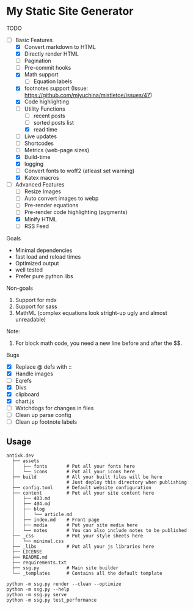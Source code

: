 # My Static Site Generator

TODO
- [ ] Basic Features
  - [x] Convert markdown to HTML
  - [x] Directly render HTML
  - [ ] Pagination
  - [ ] Pre-commit hooks
  - [x] Math support
    - [ ] Equation labels
  - [x] footnotes support (Issue: https://github.com/miyuchina/mistletoe/issues/47)
  - [x] Code highlighting
  - [ ] Utility Functions
    - [ ] recent posts
    - [ ] sorted posts list
    - [x] read time
  - [ ] Live updates
  - [ ] Shortcodes
  - [ ] Metrics (web-page sizes)
  - [x] Build-time
  - [x] logging
  - [ ] Convert fonts to woff2 (atleast set warning)
  - [x] Katex macros
- [ ] Advanced Features
  - [ ] Resize Images
  - [ ] Auto convert images to webp
  - [ ] Pre-render equations
  - [ ] Pre-render code highlighting (pygments)
  - [x] Minify HTML
  - [ ] RSS Feed

Goals
- Minimal dependencies
- fast load and reload times
- Optimized output
- well tested
- Prefer pure python libs
  
Non-goals
1. Support for mdx
2. Support for sass
3. MathML (complex equations look stright-up ugly and almost unreadable)

Note:
1. For block math code, you need a new line before and after the $$.


Bugs
- [x] Replace @ defs with ::
- [x] Handle images
- [ ] Eqrefs
- [x] Divs
- [x] clipboard
- [x] chart.js
- [ ] Watchdogs for changes in files
- [ ] Clean up parse config
- [ ] Clean up footnote labels
 
## Usage

```
antixk.dev
  ├── assets
  │   ├── fonts       # Put all your fonts here
  │   └── icons       # Put all your icons here
  ├── build           # All your built files will be here
  │                   # Just deploy this directory when publishing
  ├── config.toml     # Default website configuration
  ├── content         # Put all your site content here
  │   ├── 403.md
  │   ├── 404.md
  │   ├── blog
  │   │   └── article.md
  │   ├── index.md    # Front page
  │   ├── media       # Put your site media here
  │   └── notes       # You can also include notes to be published
  ├── _css            # Put your style sheets here
  │   └── minimal.css
  ├── _libs           # Put all your js libraries here
  ├── LICENSE
  ├── README.md
  ├── requirements.txt
  ├── ssg.py          # Main site builder
  └── _templates      # Contains all the default template
```

```
python -m ssg.py render --clean --optimize
python -m ssg.py --help
python -m ssg.py serve
python -m ssg.py test_performance
```